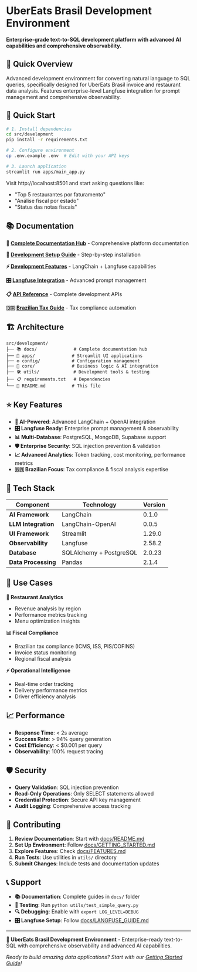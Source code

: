 # UberEats Brasil Development Environment

**Enterprise-grade text-to-SQL development platform with advanced AI capabilities and comprehensive observability.**

## 🎯 Quick Overview

Advanced development environment for converting natural language to SQL queries, specifically designed for UberEats Brasil invoice and restaurant data analysis. Features enterprise-level Langfuse integration for prompt management and comprehensive observability.

## 🚀 Quick Start

```bash
# 1. Install dependencies
cd src/development
pip install -r requirements.txt

# 2. Configure environment
cp .env.example .env  # Edit with your API keys

# 3. Launch application  
streamlit run apps/main_app.py
```

Visit http://localhost:8501 and start asking questions like:
- "Top 5 restaurantes por faturamento"
- "Análise fiscal por estado"
- "Status das notas fiscais"

## 📚 Documentation

**📖 [Complete Documentation Hub](../docs/readme.md)** - Comprehensive platform documentation

**🚀 [Development Setup Guide](../docs/guides/DEVELOPMENT_SETUP.md)** - Step-by-step installation

**⚡ [Development Features](../docs/guides/DEVELOPMENT_FEATURES.md)** - LangChain + Langfuse capabilities

**🎛️ [Langfuse Integration](../docs/guides/LANGFUSE_GUIDE.md)** - Advanced prompt management

**📋 [API Reference](../docs/api/API_REFERENCE.md)** - Complete development APIs

**🇧🇷 [Brazilian Tax Guide](../docs/guides/BRAZILIAN_TAX_GUIDE.md)** - Tax compliance automation

## 🏗️ Architecture

```
src/development/
├── 📚 docs/              # Complete documentation hub
├── 🎨 apps/              # Streamlit UI applications  
├── ⚙️ config/            # Configuration management
├── 🧠 core/              # Business logic & AI integration
├── 🛠️ utils/             # Development tools & testing
├── 📋 requirements.txt   # Dependencies
└── 📖 README.md          # This file
```

## ⭐ Key Features

- **🤖 AI-Powered**: Advanced LangChain + OpenAI integration
- **🎛️ Langfuse Ready**: Enterprise prompt management & observability  
- **📊 Multi-Database**: PostgreSQL, MongoDB, Supabase support
- **🛡️ Enterprise Security**: SQL injection prevention & validation
- **📈 Advanced Analytics**: Token tracking, cost monitoring, performance metrics
- **🇧🇷 Brazilian Focus**: Tax compliance & fiscal analysis expertise

## 🔧 Tech Stack

| Component | Technology | Version |
|-----------|------------|---------|
| **AI Framework** | LangChain | 0.1.0 |
| **LLM Integration** | LangChain-OpenAI | 0.0.5 |
| **UI Framework** | Streamlit | 1.29.0 |
| **Observability** | Langfuse | 2.58.2 |
| **Database** | SQLAlchemy + PostgreSQL | 2.0.23 |
| **Data Processing** | Pandas | 2.1.4 |

## 🎯 Use Cases

**🏪 Restaurant Analytics**
- Revenue analysis by region
- Performance metrics tracking
- Menu optimization insights

**📊 Fiscal Compliance**  
- Brazilian tax compliance (ICMS, ISS, PIS/COFINS)
- Invoice status monitoring
- Regional fiscal analysis

**⚡ Operational Intelligence**
- Real-time order tracking
- Delivery performance metrics
- Driver efficiency analysis

## 📈 Performance

- **Response Time**: < 2s average
- **Success Rate**: > 94% query generation  
- **Cost Efficiency**: < $0.001 per query
- **Observability**: 100% request tracing

## 🛡️ Security

- **Query Validation**: SQL injection prevention
- **Read-Only Operations**: Only SELECT statements allowed
- **Credential Protection**: Secure API key management
- **Audit Logging**: Comprehensive access tracking

## 🤝 Contributing

1. **Review Documentation**: Start with [docs/README.md](docs/README.md)
2. **Set Up Environment**: Follow [docs/GETTING_STARTED.md](docs/GETTING_STARTED.md)
3. **Explore Features**: Check [docs/FEATURES.md](docs/FEATURES.md)
4. **Run Tests**: Use utilities in `utils/` directory
5. **Submit Changes**: Include tests and documentation updates

## 📞 Support

- **📚 Documentation**: Complete guides in `docs/` folder
- **🧪 Testing**: Run `python utils/test_simple_query.py`
- **🔍 Debugging**: Enable with `export LOG_LEVEL=DEBUG`
- **🎛️ Langfuse Setup**: Follow [docs/LANGFUSE_GUIDE.md](docs/LANGFUSE_GUIDE.md)

---

**🍔 UberEats Brasil Development Environment** - Enterprise-ready text-to-SQL with comprehensive observability and advanced AI capabilities.

*Ready to build amazing data applications? Start with our [Getting Started Guide](docs/GETTING_STARTED.md)!*